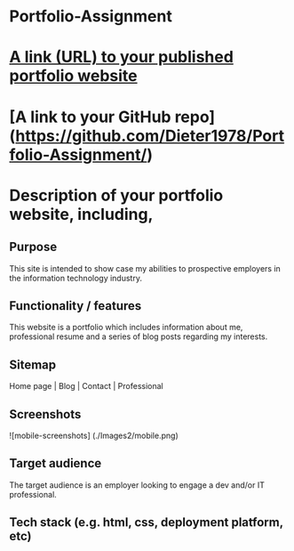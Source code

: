 # Portfolio-Assignment

# [A link (URL) to your published portfolio website](https://zippy-marzipan-4f450b.netlify.app/index.html)

# [A link to your GitHub repo] (https://github.com/Dieter1978/Portfolio-Assignment/)

# Description of your portfolio website, including,

## Purpose

This site is intended to show case my abilities to prospective employers in the information technology industry.

## Functionality / features

This website is a portfolio which includes information about me, professional resume and a series of blog posts regarding my interests.

## Sitemap

Home page | Blog | Contact | Professional

## Screenshots

![mobile-screenshots] (./Images2/mobile.png)

## Target audience

The target audience is an employer looking to engage a dev and/or IT professional.

## Tech stack (e.g. html, css, deployment platform, etc)
